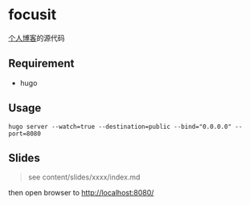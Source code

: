 # focusit

[个人博客](https://focusit.netlify.app/)的源代码

## Requirement

* hugo

## Usage

```
hugo server --watch=true --destination=public --bind="0.0.0.0" --port=8080
```

## Slides

> see content/slides/xxxx/index.md

then open browser to [http://localhost:8080/](http://localhost:8080/)
